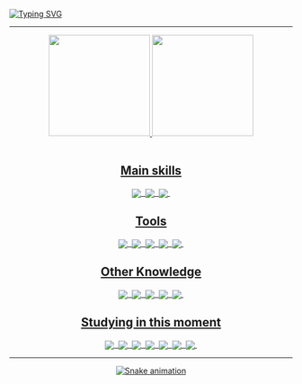 [![Typing SVG](https://readme-typing-svg.herokuapp.com/?color=fff&size=35&center=true&vCenter=true&width=1000&lines=HELLO!,+My+name+is+Daniel+Sodré;I+from+Brasil;Be+Welcome!+:%29)](https://git.io/typing-svg)

<hr>

<div align="center">
  <a href=https://github.com/DaronBecaus>
  <img height=180em src=https://github-readme-stats.vercel.app/api?username=DaronBecaus&show_icons=true&theme=codeSTACKr>
  <img height=180em src=https://github-readme-stats.vercel.app/api/top-langs/?username=DaronBecaus&layout=compact&theme=codeSTACKr>
</div>

<div  align="center"> 
  <div style="display: inline_block"><br>
        <h2 align="center">Main skills</h2>
        <img align="center" src="https://img.shields.io/badge/GitHub-293548?style=for-the-badge&logo=github&logoColor=white">&nbsp
        <img align="center" src="https://img.shields.io/badge/HTML5-E34F26?style=for-the-badge&logo=html5&logoColor=white">&nbsp
        <img align="center" src="https://img.shields.io/badge/CSS3-1572B6?style=for-the-badge&logo=css3&logoColor=white">&nbsp
        <h2 align="center">Tools</h2>
        <img align="center" src="https://img.shields.io/badge/Visual_Studio_Code-0078D4?style=for-the-badge&logo=visual%20studio%20code&logoColor=white">&nbsp
        <img align="center" src="https://img.shields.io/badge/GIT-E44C30?style=for-the-badge&logo=git&logoColor=white">&nbsp
        <img align="center" src="https://img.shields.io/badge/GitHub-293548?style=for-the-badge&logo=github&logoColor=white">&nbsp
        <img align="center" src="https://img.shields.io/badge/Windows-0078D6?style=for-the-badge&logo=windows&logoColor=white">&nbsp
        <img align="center" src="https://img.shields.io/badge/Microsoft_Office-D83B01?style=for-the-badge&logo=microsoft-office&logoColor=white">&nbsp
        <h2 align="center">Other Knowledge</h2>
        <img align="center" src="https://img.shields.io/badge/Bootstrap-563D7C?style=for-the-badge&logo=bootstrap&logoColor=white">&nbsp
        <img align="center" src="https://img.shields.io/badge/Figma-F24E1E?style=for-the-badge&logo=figma&logoColor=white">&nbsp
        <img align="center" src="https://img.shields.io/badge/Canva-%2300C4CC.svg?&style=for-the-badge&logo=Canva&logoColor=white">&nbsp
        <img align="center" src="https://img.shields.io/badge/Adobe%20Photoshop-31A8FF?style=for-the-badge&logo=Adobe%20Photoshop&logoColor=black">&nbsp
        <img align="center" src="https://img.shields.io/badge/Adobe%20Illustrator-FF9A00?style=for-the-badge&logo=adobe%20illustrator&logoColor=white">&nbsp
        <h2 align="center">Studying in this moment</h2>
        <img align="center" src="	https://img.shields.io/badge/Python-14354C?style=for-the-badge&logo=python&logoColor=white">&nbsp
        <img align="center" src="https://img.shields.io/badge/JavaScript-F7DF1E?style=for-the-badge&logo=javascript&logoColor=black">&nbsp
        <img align="center" src="https://img.shields.io/badge/TypeScript-007ACC?style=for-the-badge&logo=typescript&logoColor=white">&nbsp
        <img align="center" src="https://img.shields.io/badge/React-20232A?style=for-the-badge&logo=react&logoColor=61DAFB">&nbsp
        <img align="center" src="https://img.shields.io/badge/PHP-777BB4?style=for-the-badge&logo=php&logoColor=white">&nbsp
        <img align="center" src="https://img.shields.io/badge/MySQL-00000F?style=for-the-badge&logo=mysql&logoColor=white">&nbsp
        <img align="center" src="https://img.shields.io/badge/Python-14354C?style=for-the-badge&logo=python&logoColor=white">&nbsp
   </div>
  
 <hr>
        
![Snake animation](https://github.com/DaronBecaus/DaronBecaus/blob/output/github-contribution-grid-snake.svg)
